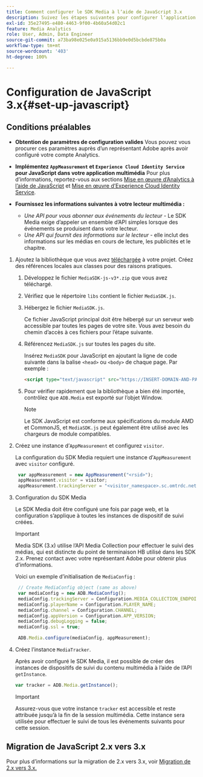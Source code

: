 ```yaml
---
title: Comment configurer le SDK Media à lʼaide de JavaScript 3.x
description: Suivez les étapes suivantes pour configurer lʼapplication du SDK Media sur JavaScript 3.x.
exl-id: 35e27495-e480-4463-9f00-4b60a54d02c1
feature: Media Analytics
role: User, Admin, Data Engineer
source-git-commit: a73ba98e025e0a915a5136bb9e0d5bcbde875b0a
workflow-type: tm+mt
source-wordcount: '403'
ht-degree: 100%

---
```


# Configuration de JavaScript 3.x{#set-up-javascript}

## Conditions préalables

* **Obtention de paramètres de configuration valides** Vous pouvez vous procurer ces paramètres auprès d’un représentant Adobe après avoir configuré votre compte Analytics.
* **Implémentez `AppMeasurement` et `Experience Cloud Identity Service` pour JavaScript dans votre application multimédia**
Pour plus d’informations, reportez-vous aux sections [Mise en œuvre d’Analytics à l’aide de JavaScript](https://experienceleague.adobe.com/docs/analytics/implementation/js/overview.html?lang=fr) et [Mise en œuvre d’Experience Cloud Identity Service](https://experienceleague.adobe.com/docs/id-service/using/implementation/setup-analytics.html?lang=fr).

* **Fournissez les informations suivantes à votre lecteur multimédia :**

   * *Une API pour vous abonner aux événements du lecteur* - Le SDK Media exige d’appeler un ensemble d’API simples lorsque des événements se produisent dans votre lecteur.
   * *Une API qui fournit des informations sur le lecteur* - elle inclut des informations sur les médias en cours de lecture, les publicités et le chapitre.

1. Ajoutez la bibliothèque que vous avez [téléchargée](/help/getting-started/download-sdks.md) à votre projet. Créez des références locales aux classes pour des raisons pratiques.

   1. Développez le fichier `MediaSDK-js-v3*.zip` que vous avez téléchargé.
   1. Vérifiez que le répertoire `libs` contient le fichier `MediaSDK.js`.

   1. Hébergez le fichier `MediaSDK.js`.

      Ce fichier JavaScript principal doit être hébergé sur un serveur web accessible par toutes les pages de votre site. Vous avez besoin du chemin d’accès à ces fichiers pour l’étape suivante.

   1. Référencez `MediaSDK.js` sur toutes les pages du site.

      Insérez `MediaSDK` pour JavaScript en ajoutant la ligne de code suivante dans la balise `<head>` ou `<body>` de chaque page. Par exemple :

      ```html
      <script type="text/javascript" src="https://INSERT-DOMAIN-AND-PATH-TO-CODE-HERE/MediaSDK.js"></script>
      ```

   1. Pour vérifier rapidement que la bibliothèque a bien été importée, contrôlez que `ADB.Media` est exporté sur l’objet Window.

      >[!NOTE]
      >
      >Le SDK JavaScript est conforme aux spécifications du module AMD et CommonJS, et `MediaSDK.js` peut également être utilisé avec les chargeurs de module compatibles.

1. Créez une instance d’`AppMeasurement` et configurez `visitor`.

   La configuration du SDK Media requiert une instance d’`AppMeasurement` avec `visitor` configuré.

   ```js
    var appMeasurement = new AppMeasurement("<rsid>");
    appMeasurement.visitor = visitor;
    appMeasurement.trackingServer = "<visitor_namespace>.sc.omtrdc.net";
   ```

1. Configuration du SDK Media

   Le SDK Media doit être configuré une fois par page web, et la configuration s’applique à toutes les instances de dispositif de suivi créées.

   >[!IMPORTANT]
   >
   > Media SDK (3.x) utilise l’API Media Collection pour effectuer le suivi des médias, qui est distincte du point de terminaison HB utilisé dans les SDK 2.x. Prenez contact avec votre représentant Adobe pour obtenir plus d’informations.

   Voici un exemple d’initialisation de `MediaConfig` :

   ```js
    // Create MediaConfig object (same as above)
    var mediaConfig = new ADB.MediaConfig();
    mediaConfig.trackingServer = Configuration.MEDIA_COLLECTION_ENDPOINT;
    mediaConfig.playerName = Configuration.PLAYER_NAME;
    mediaConfig.channel = Configuration.CHANNEL;
    mediaConfig.appVersion = Configuration.APP_VERSION;
    mediaConfig.debugLogging = false;
    mediaConfig.ssl = true;
   
    ADB.Media.configure(mediaConfig, appMeasurement);
   ```

1. Créez l’instance `MediaTracker`.

   Après avoir configuré le SDK Media, il est possible de créer des instances de dispositifs de suivi du contenu multimédia à l’aide de l’API `getInstance`.

   ```js
   var tracker = ADB.Media.getInstance();
   ```

   >[!IMPORTANT]
   >
   >Assurez-vous que votre instance `tracker` est accessible et reste attribuée jusqu’à la fin de la session multimédia. Cette instance sera utilisée pour effectuer le suivi de tous les événements suivants pour cette session.

## Migration de JavaScript 2.x vers 3.x

Pour plus d’informations sur la migration de 2.x vers 3.x, voir [Migration de 2.x vers 3.x.](https://adobe-marketing-cloud.github.io/media-sdks/reference/javascript_3x/MigrationGuide.html)
